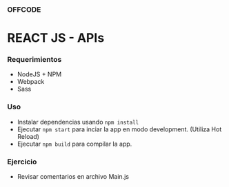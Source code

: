 ### OFFCODE

# REACT JS - APIs


### Requerimientos

* NodeJS + NPM
* Webpack
* Sass

### Uso

* Instalar dependencias usando `npm install`
* Ejecutar `npm start` para inciar la app en modo development. (Utiliza Hot Reload)
* Ejecutar `npm build` para compilar la app.

### Ejercicio
* Revisar comentarios en archivo Main.js